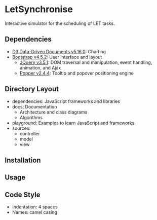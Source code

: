 # LetSynchronise
Interactive simulator for the scheduling of LET tasks.


## Dependencies
* [D3 Data-Driven Documents v5.16.0](https://d3js.org): Charting
* [Bootstrap v4.5.2](https://getbootstrap.com): User interface and layout
   * [JQuery v3.5.1](https://jquery.com): DOM traversal and manipulation, event handling, animation, and Ajax
   * [Popper v2.4.4](https://popper.js.org): Tooltip and popover positioning engine


## Directory Layout
* dependencies: JavaScript frameworks and libraries
* docs: Documentation
   * Architecture and class diagrams
   * Algorithms
* playground: Examples to learn JavaScript and frameworks
* sources:
   * controller
   * model
   * view


## Installation


## Usage

## Code Style
* Indentation: 4 spaces
* Names: camel casing
